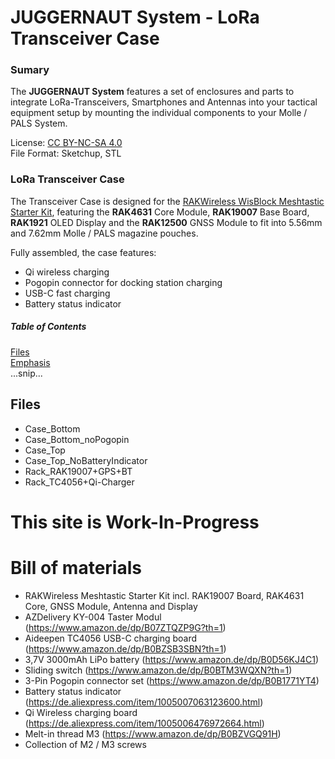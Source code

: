 # JUGGERNAUT System - LoRa Transceiver Case
### Sumary
The **JUGGERNAUT System** features a set of enclosures and parts to integrate LoRa-Transceivers, Smartphones and Antennas into your tactical equipment setup by mounting the individual components to your Molle / PALS System.

License: [CC BY-NC-SA 4.0](https://creativecommons.org/licenses/by-nc-sa/4.0/)</br>
File Format: Sketchup, STL

### LoRa Transceiver Case
The Transceiver Case is designed for the [RAKWireless WisBlock Meshtastic Starter Kit](https://store.rakwireless.com/products/wisblock-meshtastic-starter-kit?variant=43884034621638), featuring the **RAK4631** Core Module, **RAK19007** Base Board, **RAK1921** OLED Display and the **RAK12500** GNSS Module to fit into 5.56mm and 7.62mm Molle / PALS magazine pouches.

Fully assembled, the case features:
* Qi wireless charging
* Pogopin connector for docking station charging
* USB-C fast charging
* Battery status indicator
##### Table of Contents  
[Files](#Files)  
[Emphasis](#emphasis)  
...snip...    
<a name="Files"/>
## Files
* Case_Bottom
* Case_Bottom_noPogopin
* Case_Top
* Case_Top_NoBatteryIndicator
* Rack_RAK19007+GPS+BT
* Rack_TC4056+Qi-Charger

# This site is Work-In-Progress

# Bill of materials
- RAKWireless Meshtastic Starter Kit incl. RAK19007 Board, RAK4631 Core, GNSS Module, Antenna and Display
- AZDelivery KY-004 Taster Modul (https://www.amazon.de/dp/B07ZTQZP9G?th=1)
- Aideepen TC4056 USB-C charging board (https://www.amazon.de/dp/B0BZSB3SBN?th=1)
- 3,7V 3000mAh LiPo battery (https://www.amazon.de/dp/B0D56KJ4C1)
- Sliding switch (https://www.amazon.de/dp/B0BTM3WQXN?th=1)
- 3-Pin Pogopin connector set (https://www.amazon.de/dp/B0B1771YT4)
- Battery status indicator (https://de.aliexpress.com/item/1005007063123600.html)
- Qi Wireless charging board (https://de.aliexpress.com/item/1005006476972664.html)
- Melt-in thread M3 (https://www.amazon.de/dp/B0BZVGQ91H)
- Collection of M2 / M3 screws
